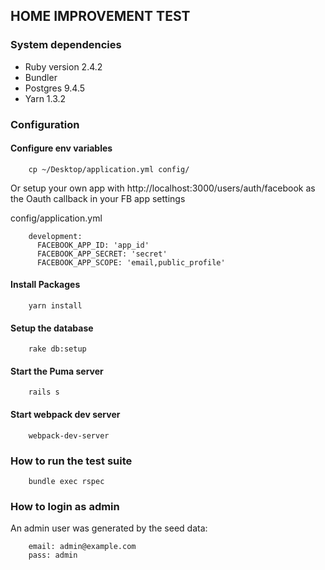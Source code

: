 ## HOME IMPROVEMENT TEST

### System dependencies
* Ruby version 2.4.2
* Bundler
* Postgres 9.4.5
* Yarn 1.3.2

### Configuration

#### Configure env variables
        cp ~/Desktop/application.yml config/

Or setup your own app with http://localhost:3000/users/auth/facebook as the Oauth callback in your FB app settings

config/application.yml

        development:
          FACEBOOK_APP_ID: 'app_id'
          FACEBOOK_APP_SECRET: 'secret'
          FACEBOOK_APP_SCOPE: 'email,public_profile'

#### Install Packages
        yarn install
#### Setup the database
        rake db:setup
#### Start the Puma server
        rails s   
#### Start webpack dev server
        webpack-dev-server                     
### How to run the test suite
        bundle exec rspec

### How to login as admin
An admin user was generated by the seed data:

        email: admin@example.com
        pass: admin